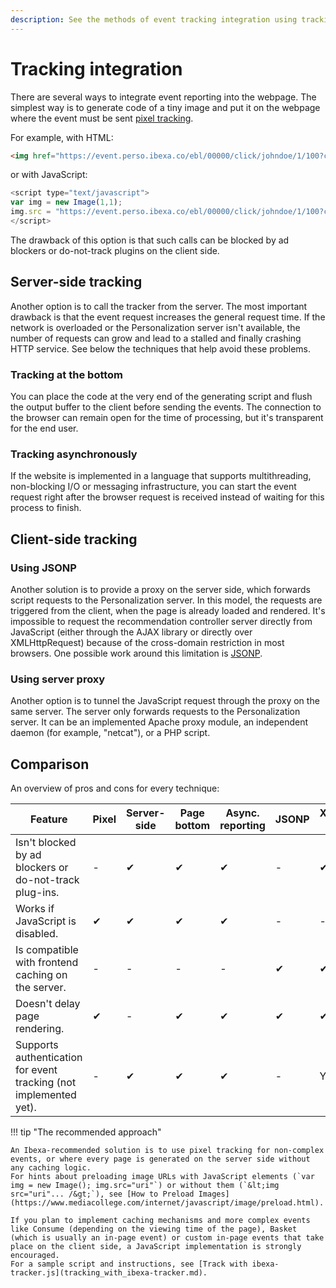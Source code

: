 ```yaml
---
description: See the methods of event tracking integration using tracking from server or from client-side.
---
```


# Tracking integration

There are several ways to integrate event reporting into the webpage.
The simplest way is to generate code of a tiny image and put it on the webpage where the event must be sent [pixel tracking](integrate_recommendation_service.md#track-events).

For example, with HTML: 

``` html
<img href="https://event.perso.ibexa.co/ebl/00000/click/johndoe/1/100?categorypath=/a/ab/abc" width="1" height="1">
```

or with JavaScript:

``` js
<script type="text/javascript">
var img = new Image(1,1);
img.src = "https://event.perso.ibexa.co/ebl/00000/click/johndoe/1/100?categorypath=/a/ab/abc";
</script>
```

<!-- doubled information from integrate recommendation service-->

The drawback of this option is that such calls can be blocked by ad blockers or do-not-track plugins on the client side.

## Server-side tracking

Another option is to call the tracker from the server.
The most important drawback is that the event request increases the general request time.
If the network is overloaded or the Personalization server isn't available, the number of requests can grow and lead to a stalled and finally crashing HTTP service.
See below the techniques that help avoid these problems.

### Tracking at the bottom

You can place the code at the very end of the generating script and flush the output buffer to the client before sending the events.
The connection to the browser can remain open for the time of processing, but it's transparent for the end user.

### Tracking asynchronously

If the website is implemented in a language that supports multithreading, non-blocking I/O or messaging infrastructure, you can start the event request right after the browser request is received instead of waiting for this process to finish.

## Client-side tracking

### Using JSONP

Another solution is to provide a proxy on the server side, which forwards script requests to the Personalization server.
In this model, the requests are triggered from the client, when the page is already loaded and rendered.
It's impossible to request the recommendation controller server directly from JavaScript (either through the AJAX library or directly over XMLHttpRequest) because of the cross-domain restriction in most browsers.
One possible work around this limitation is [JSONP](https://www.w3schools.com/js/js_json_jsonp.asp).

### Using server proxy

Another option is to tunnel the JavaScript request through the proxy on the same server.
The server only forwards requests to the Personalization server.
It can be an implemented Apache proxy module, an independent daemon (for example, "netcat"), or a PHP script.

## Comparison

An overview of pros and cons for every technique:

| Feature | Pixel | Server-side | Page bottom | Async. reporting | JSONP | XMLHttpRequest + Proxy |
|----|-----|-----|-----|-----|-----|------|
| Isn't blocked by ad blockers or do-not-track plug-ins. |-|&#10004;|&#10004;|&#10004;|-|&#10004;|
| Works if JavaScript is disabled. |&#10004;|&#10004;|&#10004;|&#10004;|-|-|
| Is compatible with frontend caching on the server. |-|-|-|-|&#10004;|&#10004;|
| Doesn't delay page rendering. |&#10004;|-|&#10004;|&#10004;|&#10004;|&#10004;|
| Supports authentication for event tracking (not implemented yet). |-|&#10004;|&#10004;|&#10004;|-| Yes/No |

!!! tip "The recommended approach"

    An Ibexa-recommended solution is to use pixel tracking for non-complex events, or where every page is generated on the server side without any caching logic.
    For hints about preloading image URLs with JavaScript elements (`var img = new Image(); img.src="uri"`) or without them (`&lt;img src="uri"... /&gt;`), see [How to Preload Images](https://www.mediacollege.com/internet/javascript/image/preload.html).

    If you plan to implement caching mechanisms and more complex events like Consume (depending on the viewing time of the page), Basket (which is usually an in-page event) or custom in-page events that take place on the client side, a JavaScript implementation is strongly encouraged.
    For a sample script and instructions, see [Track with ibexa-tracker.js](tracking_with_ibexa-tracker.md).
